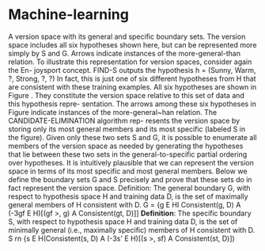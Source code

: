 # Machine-learning
A version space with its general and specific boundary sets. The version space includes all six hypotheses shown here, but can be represented more simply by S and G. Arrows indicate instances of the more-general-than relation. To illustrate this representation for version spaces, consider again the En- joysport concept. FIND-S outputs the hypothesis  h = (Sunny, Warm, ?, Strong, ?, ?)  In fact, this is just one of six different hypotheses from H that are consistent with these training examples. All six hypotheses are shown in Figure . They constitute the version space relative to this set of data and this hypothesis repre- sentation. The arrows among these six hypotheses in Figure indicate instances of the more-general~han relation. The CANDIDATE-ELIMINATION algorithm rep- resents the version space by storing only its most general members and its most specific (labeled S in the figure). Given only these two sets S and G, it is possible to enumerate all members of the version space as needed by generating the hypotheses that lie between these two sets in the general-to-specific partial ordering over hypotheses.  It is intuitively plausible that we can represent the version space in terms of its most specific and most general members. Below we define the boundary sets G and S precisely and prove that these sets do in fact represent the version space. Definition: The general boundary G, with respect to hypothesis space H and training data D, is the set of maximally general members of H consistent with D.  G = {g E HI Consistent(g, D) A (-3gf E H)[(gf >, g) A Consistent(gt, D)]]  **Definition**:  The specific boundary S, with respect to hypothesis space H and training data D, is the set of minimally general (i.e., maximally specific) members of H consistent with D.  S rn {s E H(Consistent(s, D) A (-3s' E H)[(s >, sf) A Consistent(st, D)])
